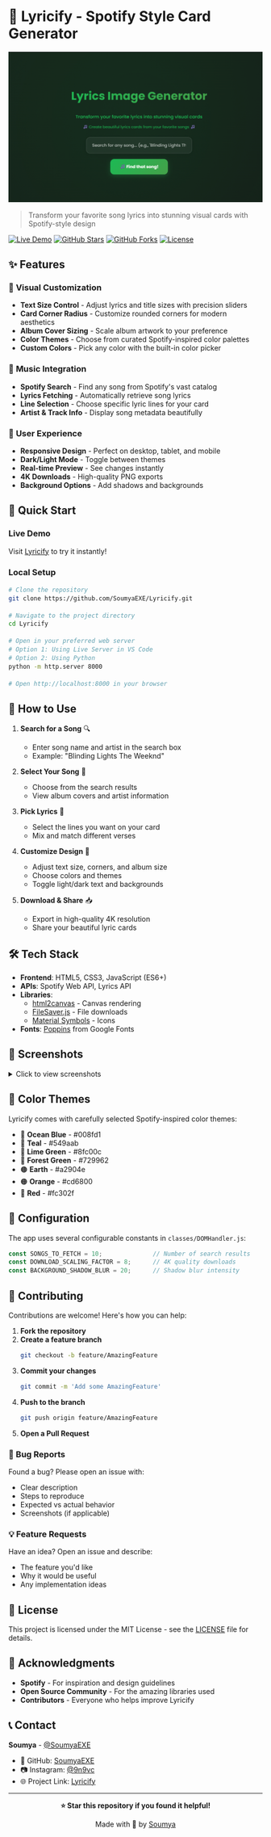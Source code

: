 # 🎵 Lyricify - Spotify Style Card Generator

![Lyricify Banner](assets/preview.png)

> Transform your favorite song lyrics into stunning visual cards with Spotify-style design

[![Live Demo](https://img.shields.io/badge/Live-Demo-1DB954?style=for-the-badge&logo=spotify&logoColor=white)](https://soumyaexe.github.io/Lyricify/)
[![GitHub Stars](https://img.shields.io/github/stars/SoumyaEXE/Lyricify?style=for-the-badge&logo=github)](https://github.com/SoumyaEXE/Lyricify/stargazers)
[![GitHub Forks](https://img.shields.io/github/forks/SoumyaEXE/Lyricify?style=for-the-badge&logo=github)](https://github.com/SoumyaEXE/Lyricify/network)
[![License](https://img.shields.io/badge/License-MIT-blue?style=for-the-badge)](LICENSE)

## ✨ Features

### 🎨 **Visual Customization**
- **Text Size Control** - Adjust lyrics and title sizes with precision sliders
- **Card Corner Radius** - Customize rounded corners for modern aesthetics
- **Album Cover Sizing** - Scale album artwork to your preference
- **Color Themes** - Choose from curated Spotify-inspired color palettes
- **Custom Colors** - Pick any color with the built-in color picker

### 🎵 **Music Integration**
- **Spotify Search** - Find any song from Spotify's vast catalog
- **Lyrics Fetching** - Automatically retrieve song lyrics
- **Line Selection** - Choose specific lyric lines for your card
- **Artist & Track Info** - Display song metadata beautifully

### 📱 **User Experience**
- **Responsive Design** - Perfect on desktop, tablet, and mobile
- **Dark/Light Mode** - Toggle between themes
- **Real-time Preview** - See changes instantly
- **4K Downloads** - High-quality PNG exports
- **Background Options** - Add shadows and backgrounds

## 🚀 Quick Start

### Live Demo
Visit [Lyricify](https://lyricifyy.vercel.app) to try it instantly!

### Local Setup
```bash
# Clone the repository
git clone https://github.com/SoumyaEXE/Lyricify.git

# Navigate to the project directory
cd Lyricify

# Open in your preferred web server
# Option 1: Using Live Server in VS Code
# Option 2: Using Python
python -m http.server 8000

# Open http://localhost:8000 in your browser
```

## 🎯 How to Use

1. **Search for a Song** 🔍
   - Enter song name and artist in the search box
   - Example: "Blinding Lights The Weeknd"

2. **Select Your Song** 🎵
   - Choose from the search results
   - View album covers and artist information

3. **Pick Lyrics** 📝
   - Select the lines you want on your card
   - Mix and match different verses

4. **Customize Design** 🎨
   - Adjust text size, corners, and album size
   - Choose colors and themes
   - Toggle light/dark text and backgrounds

5. **Download & Share** 📥
   - Export in high-quality 4K resolution
   - Share your beautiful lyric cards

## 🛠️ Tech Stack

- **Frontend**: HTML5, CSS3, JavaScript (ES6+)
- **APIs**: Spotify Web API, Lyrics API
- **Libraries**: 
  - [html2canvas](https://html2canvas.hertzen.com/) - Canvas rendering
  - [FileSaver.js](https://github.com/eligrey/FileSaver.js/) - File downloads
  - [Material Symbols](https://fonts.google.com/icons) - Icons
- **Fonts**: [Poppins](https://fonts.google.com/specimen/Poppins) from Google Fonts

## 📱 Screenshots

<details>
<summary>Click to view screenshots</summary>

### Landing Page
![Landing Page](assets/screenshot-landing.png)

### Song Selection
![Song Selection](assets/screenshot-songs.png)

### Lyrics Selection
![Lyrics Selection](assets/screenshot-lyrics.png)

### Card Customization
![Card Customization](assets/screenshot-customize.png)

</details>

## 🎨 Color Themes

Lyricify comes with carefully selected Spotify-inspired color themes:

- 🔵 **Ocean Blue** - #008fd1
- 🌊 **Teal** - #549aab
- 🍃 **Lime Green** - #8fc00c
- 🌿 **Forest Green** - #729962
- 🟤 **Earth** - #a2904e
- 🟠 **Orange** - #cd6800
- 🔴 **Red** - #fc302f

## 🔧 Configuration

The app uses several configurable constants in `classes/DOMHandler.js`:

```javascript
const SONGS_TO_FETCH = 10;              // Number of search results
const DOWNLOAD_SCALING_FACTOR = 8;      // 4K quality downloads
const BACKGROUND_SHADOW_BLUR = 20;      // Shadow blur intensity
```

## 🤝 Contributing

Contributions are welcome! Here's how you can help:

1. **Fork the repository**
2. **Create a feature branch**
   ```bash
   git checkout -b feature/AmazingFeature
   ```
3. **Commit your changes**
   ```bash
   git commit -m 'Add some AmazingFeature'
   ```
4. **Push to the branch**
   ```bash
   git push origin feature/AmazingFeature
   ```
5. **Open a Pull Request**

### 🐛 Bug Reports
Found a bug? Please open an issue with:
- Clear description
- Steps to reproduce
- Expected vs actual behavior
- Screenshots (if applicable)

### 💡 Feature Requests
Have an idea? Open an issue and describe:
- The feature you'd like
- Why it would be useful
- Any implementation ideas

## 📄 License

This project is licensed under the MIT License - see the [LICENSE](LICENSE) file for details.

## 🙏 Acknowledgments

- **Spotify** - For inspiration and design guidelines
- **Open Source Community** - For the amazing libraries used
- **Contributors** - Everyone who helps improve Lyricify

## 📞 Contact

**Soumya** - [@SoumyaEXE](https://github.com/SoumyaEXE)

- 🐙 GitHub: [SoumyaEXE](https://github.com/SoumyaEXE)
- 📷 Instagram: [@9n9vc](https://instagram.com/9n9vc)
- 🌐 Project Link: [Lyricify](https://github.com/SoumyaEXE/Lyricify)

---

<div align="center">

**⭐ Star this repository if you found it helpful!**

Made with 💚 by [Soumya](https://github.com/SoumyaEXE)

</div>
